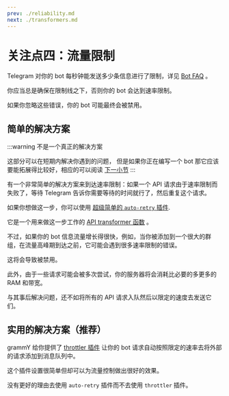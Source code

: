 ```yaml
---
prev: ./reliability.md
next: ./transformers.md
---
```


# 关注点四：流量限制

Telegram 对你的 bot 每秒钟能发送多少条信息进行了限制，详见 [Bot FAQ](https://core.telegram.org/bots/faq#my-bot-is-hitting-limits-how-do-i-avoid-this) 。

你应当总是确保在限制线之下，否则你的 bot 会达到速率限制。

如果你忽略这些错误，你的 bot 可能最终会被禁用。

## 简单的解决方案

:::warning 不是一个真正的解决方案

这部分可以在短期内解决你遇到的问题， 但是如果你正在编写一个 bot 那它应该要能拓展得比较好，相应的可以阅读 [下一小节](#实用的解决方案（推荐）)
:::

有一个非常简单的解决方案来到达速率限制：如果一个 API 请求由于速率限制而失败了，等待 Telegram 告诉你需要等待的时间就行了，然后重复这个请求。

如果你想做这一步，你可以使用 [超级简单的 `auto-retry` 插件](/zh/plugins/auto-retry.md).

它是一个用来做这一步工作的 [API transformer 函数](/zh/advanced/transformers.md) 。

不过，如果你的 bot 信息流量增长得很快，例如，当你被添加到一个很大的群组，在流量高峰期到达之前，它可能会遇到很多速率限制的错误。

这将会导致被禁用。

此外，由于一些请求可能会被多次尝试，你的服务器将会消耗比必要的多更多的 RAM 和带宽。

与其事后解决问题，还不如将所有的 API 请求入队然后以限定的速度去发送它们。

## 实用的解决方案（推荐）

grammY 给你提供了 [throttler 插件](/zh/plugins/transformer-throttler.md) 让你的 bot 请求自动按照限定的速率去将外部的请求添加到消息队列中。

这个插件设置很简单但却可以为流量控制做出很好的效果。

没有更好的理由去使用 `auto-retry` 插件而不去使用 `throttler` 插件。
